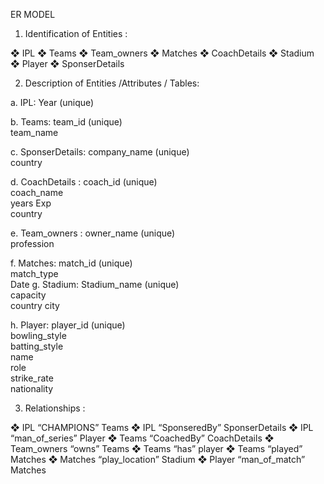 ER MODEL 
 
1. Identification of Entities : 
 
❖ IPL 
❖ Teams 
❖ Team_owners 
❖ Matches 
❖ CoachDetails 
❖ Stadium 
❖ Player 
❖ SponserDetails 
 
2. Description of Entities /Attributes / Tables: 
 
a. IPL: Year (unique) 
 
b. Teams: team_id (unique)  
          team_name 
 
c. SponserDetails: company_name (unique)  
                   country 
 
d. CoachDetails : coach_id (unique)  
                  coach_name  
                  years Exp  
                  country 
 
e. Team_owners : owner_name (unique)  
                 profession 
 
f. Matches: match_id (unique)  
            match_type   
            Date 
g. Stadium: Stadium_name (unique)  
            capacity  
            country city  
 
h. Player:  player_id (unique)  
             bowling_style  
             batting_style  
             name  
             role  
             strike_rate  
             nationality  
 
3. Relationships : 
 
❖ IPL “CHAMPIONS” Teams 
❖ IPL “SponseredBy” SponserDetails 
❖ IPL “man_of_series” Player 
❖ Teams “CoachedBy” CoachDetails 
❖ Team_owners “owns” Teams 
❖ Teams “has” player 
❖ Teams “played” Matches 
❖ Matches “play_location” Stadium 
❖ Player “man_of_match” Matches 